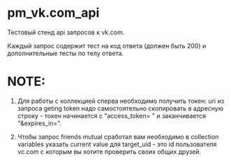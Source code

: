 # pm_vk.com_api
Тестовый стенд api запросов к vk.com.

Каждый запрос содержит тест на код ответа (должен быть 200) и дополнительные тесты по телу ответа.

# NOTE:

1.  Для работы с коллекцией сперва необходимо получить токен: uri из запроса geting token надо самостоятельно скопировать в адресную строку - токен начинается с "access_token= " и заканчивается "&expires_in=".

2. Чтобы запрос friends mutual сработал вам необходимо в collection variables указать current value для target_uid - это id пользователя vc.com с которым вы хотите проверить своих общих друзей.
